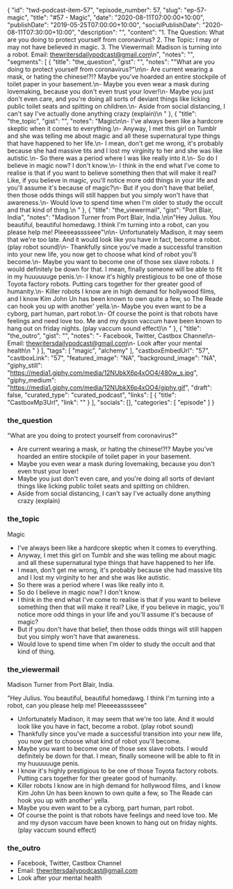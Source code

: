 {
	"id": "twd-podcast-item-57",
	"episode_number": 57,
	"slug": "ep-57-magic",
	"title": "#57 - Magic",
	"date": "2020-08-11T07:00:00+10:00",
	"publishDate": "2019-05-25T07:00:00+10:00",
	"socialPublishDate": "2020-08-11T07:30:00+10:00",
	"description": "",
	"content": "1. The Question: What are you doing to protect yourself from coronavirus? 2. The Topic: I may or may not have believed in magic. 3. The Viewermail: Madison is turning into a robot. Email: thewritersdailypodcast@gmail.com\n",
	"notes": "",
	"segments": [
		{
			"title": "the_question",
			"gist": "",
			"notes": "\"What are you doing to protect yourself from coronavirus?\"\n\n- Are current wearing a mask, or hating the chinese!?!? Maybe you've hoarded an entire stockpile of toilet paper in your basement.\n- Maybe you even wear a mask during lovemaking, because you don't even trust your lover!\n- Maybe you just don't even care, and you're doing all sorts of deviant things like licking public toilet seats and spitting on children.\n- Aside from social distancing, I can't say I've actually done anything crazy (explain)\n      "
		},
		{
			"title": "the_topic",
			"gist": "",
			"notes": "Magic\n\n- I've always been like a hardcore skeptic when it comes to everything.\n- Anyway, I met this girl on Tumblr and she was telling me about magic and all these supernatural type things that have happened to her life.\n- I mean, don't get me wrong, it's probably because she had massive tits and I lost my virginity to her and she was like autistic.\n- So there was a period where I was like really into it.\n- So do I believe in magic now? I don't know.\n- I think in the end what I've come to realise is that if you want to believe something then that will make it real? Like, if you believe in magic, you'll notice more odd things in your life and you'll assume it's because of magic?\n- But if you don't have that belief, then those odds things will still happen but you simply won't have that awareness.\n- Would love to spend time when I'm older to study the occult and that kind of thing.\n      "
		},
		{
			"title": "the_viewermail",
			"gist": "Port Blair, India",
			"notes": "Madison Turner from Port Blair, India.\n\n\"Hey Julius. You beautiful, beautiful homedawg. I think I'm turning into a robot, can you please help me! Pleeeeasssseee\"\n\n- Unfortunately Madison, it may seem that we're too late. And it would look like you have in fact, become a robot. (play robot sound)\n- Thankfully since you've made a successful transition into your new life, you now get to choose what kind of robot you'll become.\n- Maybe you want to become one of those sex slave robots. I would definitely be down for that. I mean, finally someone will be able to fit in my huuuuuuge penis.\n- I know it's highly prestigious to be one of those Toyota factory robots. Putting cars together for ther greater good of humanity.\n- Killer robots I know are in high demand for hollywood films, and I know Kim John Un has been known to own quite a few, so The Reade can hook you up with another' yella.\n- Maybe you even want to be a cyborg, part human, part robot.\n- Of course the point is that robots have feelings and need love too. Me and my dyson vaccum have been known to hang out on friday nights. (play vaccum sound effect)\n      "
		},
		{
			"title": "the_outro",
			"gist": "",
			"notes": "- Facebook, Twitter, Castbox Channel\n- Email: thewritersdailypodcast@gmail.com\n- Look after your mental health\n      "
		}
	],
	"tags": [
		"magic",
		"alchemy"
	],
	"castboxEmbedUrl": "57",
	"castboxLink": "57",
	"featured_image": "NA",
	"background_image": "NA",
	"giphy_still": "https://media1.giphy.com/media/12NUbkX6p4xOO4/480w_s.jpg",
	"giphy_medium": "https://media1.giphy.com/media/12NUbkX6p4xOO4/giphy.gif",
	"draft": false,
	"curated_type": "curated_podcast",
	"links": [
		{
			"title": "CastboxMp3Url",
			"link": ""
		}
	],
	"socials": [],
	"categories": [
		"episode"
	]
}

### the_question

"What are you doing to protect yourself from coronavirus?"

- Are current wearing a mask, or hating the chinese!?!? Maybe you've hoarded an entire stockpile of toilet paper in your basement.
- Maybe you even wear a mask during lovemaking, because you don't even trust your lover!
- Maybe you just don't even care, and you're doing all sorts of deviant things like licking public toilet seats and spitting on children.
- Aside from social distancing, I can't say I've actually done anything crazy (explain)
      
### the_topic

Magic

- I've always been like a hardcore skeptic when it comes to everything.
- Anyway, I met this girl on Tumblr and she was telling me about magic and all these supernatural type things that have happened to her life.
- I mean, don't get me wrong, it's probably because she had massive tits and I lost my virginity to her and she was like autistic.
- So there was a period where I was like really into it.
- So do I believe in magic now? I don't know.
- I think in the end what I've come to realise is that if you want to believe something then that will make it real? Like, if you believe in magic, you'll notice more odd things in your life and you'll assume it's because of magic?
- But if you don't have that belief, then those odds things will still happen but you simply won't have that awareness.
- Would love to spend time when I'm older to study the occult and that kind of thing.
      
### the_viewermail

Madison Turner from Port Blair, India.

"Hey Julius. You beautiful, beautiful homedawg. I think I'm turning into a robot, can you please help me! Pleeeeasssseee"

- Unfortunately Madison, it may seem that we're too late. And it would look like you have in fact, become a robot. (play robot sound)
- Thankfully since you've made a successful transition into your new life, you now get to choose what kind of robot you'll become.
- Maybe you want to become one of those sex slave robots. I would definitely be down for that. I mean, finally someone will be able to fit in my huuuuuuge penis.
- I know it's highly prestigious to be one of those Toyota factory robots. Putting cars together for ther greater good of humanity.
- Killer robots I know are in high demand for hollywood films, and I know Kim John Un has been known to own quite a few, so The Reade can hook you up with another' yella.
- Maybe you even want to be a cyborg, part human, part robot.
- Of course the point is that robots have feelings and need love too. Me and my dyson vaccum have been known to hang out on friday nights. (play vaccum sound effect)
      
### the_outro

- Facebook, Twitter, Castbox Channel
- Email: thewritersdailypodcast@gmail.com
- Look after your mental health
      
